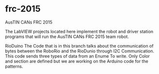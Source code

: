 # frc-2015
AusTIN CANs FRC 2015

The LabVIEW projects located here implement the robot and driver station programs that will run the AusTIN CANs FRC 2015 team robot.


RioDuino
The Code that is in this branch talks about the communication of bytes between the 
RoboRio and the RioDunio through I2C Communication. This code sends three types of data from an Enume 
To write. Only Color and section are defined but we are working on the Arduino code for the patterns. 
